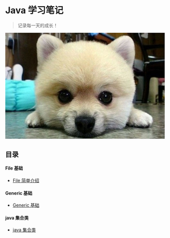 # Java 学习笔记
> 记录每一天的成长！

![Image text](../../IMG/moji/dog.jpg)

## 目录

#### File 基础
- [File 简单介绍](./Java-File.md)

#### Generic 基础
- [Generic 基础](./java-generic.md)
#### java  集合类
- [java 集合类]()

